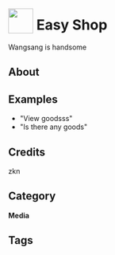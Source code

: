 # <img src="https://raw.githack.com/FortAwesome/Font-Awesome/master/svgs/solid/robot.svg" card_color="#22A7F0" width="50" height="50" style="vertical-align:bottom"/> Easy Shop
Wangsang is handsome

## About


## Examples
* "View goodsss"
* "Is there any goods"

## Credits
zkn

## Category
**Media**

## Tags

